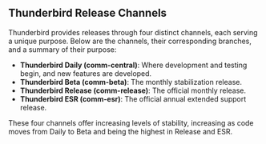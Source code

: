 ## Thunderbird Release Channels

Thunderbird provides releases through four distinct channels, each serving a unique purpose. Below are the channels, their corresponding branches, and a summary of their purpose:

- **Thunderbird Daily (comm-central)**: Where development and testing begin, and new features are developed.
- **Thunderbird Beta (comm-beta)**: The monthly stabilization release.
- **Thunderbird Release (comm-release)**: The official monthly release.
- **Thunderbird ESR (comm-esr)**: The official annual extended support release.

These four channels offer increasing levels of stability, increasing as code moves from Daily to Beta and being the highest in Release and ESR.
